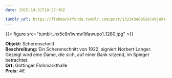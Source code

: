 ```yaml
---
date: 2015-10-31T18:27:30Z

tumblr_url: https://flohmarktfunde.tumblr.com/post/132343488528/objekt-scherenschnitt-beschreibung-ein
---
```

 {{< figure src="tumblr_nx5c8n1wmw1tfawupo1_1280.jpg" >}}  

**Objekt:** Scherenschnitt  
**Beschreibung:** Ein Scherenschnitt von 1922, signiert Norbert Langer. Gezeigt wird eine Dame, die sich, auf einer Bank sitzend, im Spiegel betrachtet.  
**Ort:** Göttinger Flohmarkthalle  
**Preis:** 4€
